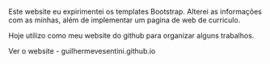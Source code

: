 Este website eu expirimentei os templates Bootstrap. Alterei as informações com as minhas, além de implementar um pagina de web de curriculo.

Hoje utilizo como meu website do github para organizar alguns trabalhos.


Ver o website - guilhermevesentini.github.io
